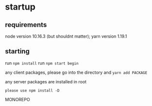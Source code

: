 # startup

## requirements

node version 10.16.3 (but shouldnt matter);
yarn version 1.19.1

## starting

run `npm install`
run `npm start begin`

any client packages, please go into the directory and `yarn add PACKAGE`

any server packages are installed in root

`please use npm install -D`

MONOREPO